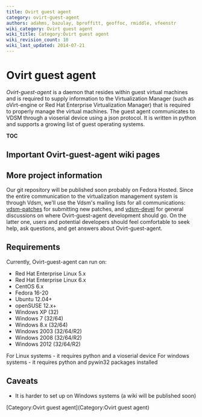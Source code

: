 ```yaml
---
title: Ovirt guest agent
category: ovirt-guest-agent
authors: adahms, bazulay, bproffitt, geoffoc, rmiddle, vfeenstr
wiki_category: Ovirt guest agent
wiki_title: Category:Ovirt guest agent
wiki_revision_count: 10
wiki_last_updated: 2014-07-21
---
```


# Ovirt guest agent

*Ovirt-guest-agent* is a daemon that resides within guest virtual machines and is required to supply information to the Virtualization Manager (such as oVirt-engine or Red Hat Enterprise Virtualization Manager) that is required to properly manage the virtual machines. The guest agent communicates to VDSM through a vioserial device using a json protocol. It is written in python and supports a growing list of guest operating systems.

__TOC__

## Important Ovirt-guest-agent wiki pages

## More project information

Our git repository will be published soon probably on Fedora Hosted.
Since the entire communication to the virtualization management system is through Vdsm, we'll use the Vdsm's mailing lists for all communications: [vdsm-patches](https://fedorahosted.org/mailman/listinfo/vdsm-patches) for submitting new patches, and [vdsm-devel](https://fedorahosted.org/mailman/listinfo/vdsm-devel) for general discussions on where Ovirt-guest-agent development should go. On the latter one, users and potential developers should feel comfortable to seek help, ask questions, and get answers about Ovirt-guest-agent.

## Requirements

Currently, Ovirt-guest-agent can run on:

*   Red Hat Enterprise Linux 5.x
*   Red Hat Enterprise Linux 6.x
*   CentOS 6.x
*   Fedora 16-20
*   Ubuntu 12.04+
*   openSUSE 12.x+
*   Windows XP (32)
*   Windows 7 (32/64)
*   Windows 8.x (32/64)
*   Windows 2003 (32/64/R2)
*   Windows 2008 (32/64/R2)
*   Windows 2012 (32/64/R2)

For Linux systems - it requires python and a vioserial device
For windows systems - it requires python and pywin32 packages installed

## Caveats

*   It is harder to set up on Windows systems (a wiki will be published soon)

[Category:Ovirt guest agent](Category:Ovirt guest agent)
